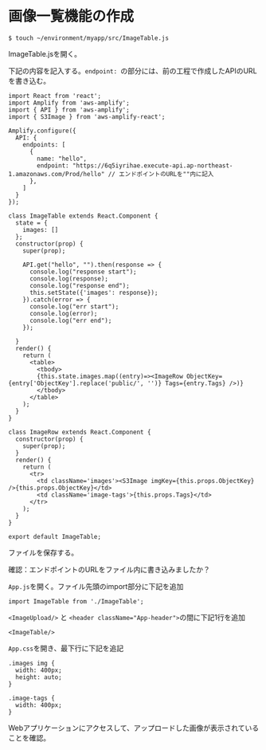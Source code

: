 # 画像一覧機能の作成

```
$ touch ~/environment/myapp/src/ImageTable.js
```

ImageTable.jsを開く。

下記の内容を記入する。`endpoint: `の部分には、前の工程で作成したAPIのURLを書き込む。

```
import React from 'react';
import Amplify from 'aws-amplify';
import { API } from 'aws-amplify';
import { S3Image } from 'aws-amplify-react';

Amplify.configure({
  API: {
    endpoints: [
      {
        name: "hello",
        endpoint: "https://6q5iyrihae.execute-api.ap-northeast-1.amazonaws.com/Prod/hello" // エンドポイントのURLを""内に記入
      },
    ]
  }
});

class ImageTable extends React.Component {
  state = {
    images: []
  };
  constructor(prop) {
    super(prop);
    
    API.get("hello", "").then(response => {
      console.log("response start");
      console.log(response);
      console.log("response end");
      this.setState({'images': response});
    }).catch(error => {
      console.log("err start");
      console.log(error);
      console.log("err end");
    });
    
  }
  render() {
    return (
      <table>
        <tbody>
        {this.state.images.map((entry)=><ImageRow ObjectKey={entry['ObjectKey'].replace('public/', '')} Tags={entry.Tags} />)}
        </tbody>
      </table>
    );
  }
}

class ImageRow extends React.Component {
  constructor(prop) {
    super(prop);
  }
  render() { 
    return (
      <tr>
        <td className='images'><S3Image imgKey={this.props.ObjectKey} />{this.props.ObjectKey}</td>
        <td className='image-tags'>{this.props.Tags}</td>
      </tr>
    );
  }
}

export default ImageTable;
```

ファイルを保存する。

確認：エンドポイントのURLをファイル内に書き込みましたか？

`App.js`を開く。ファイル先頭のimport部分に下記を追加
```
import ImageTable from './ImageTable';
```

`<ImageUpload/>` と `<header className="App-header">`の間に下記1行を追加

```
<ImageTable/>
```

`App.css`を開き、最下行に下記を追記

```
.images img {
  width: 400px;
  height: auto;
}

.image-tags {
  width: 400px;
}
```

Webアプリケーションにアクセスして、アップロードした画像が表示されていることを確認。
